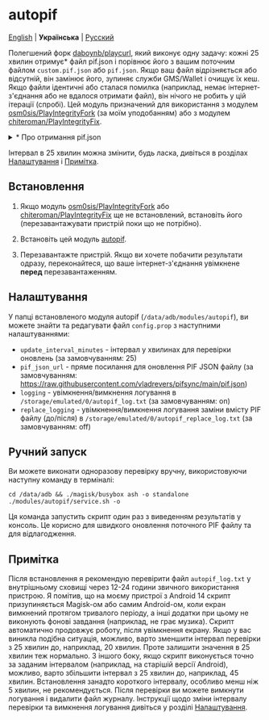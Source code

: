 # autopif

[English](./README.md) | **Українська** | [Русский](./README_RU.md)

Полегшений форк [daboynb/playcurl](https://github.com/daboynb/PlayIntegrityNEXT/tree/main/playcurl), який виконує одну задачу: кожні 25 хвилин отримує* файл pif.json і порівнює його з вашим поточним файлом `custom.pif.json` або `pif.json`. Якщо ваш файл відрізняється або відсутній, він замінює його, зупиняє служби GMS/Wallet і очищує їх кеш. Якщо файли ідентичні або сталася помилка (наприклад, немає інтернет-з'єднання або не вдалося отримати файл), він нічого не робить у цій ітерації (спробі). Цей модуль призначений для використання з модулем [osm0sis/PlayIntegrityFork](https://github.com/osm0sis/PlayIntegrityFork) (за моїм уподобанням) або з модулем [chiteroman/PlayIntegrityFix](https://github.com/chiteroman/PlayIntegrityFix).

<details>
<summary>* Про отримання pif.json</summary>

Існує два варіанти цього модуля:

**Варіант fetch**:  
Завантажує файл з [pifsync/pif.json](https://github.com/vladrevers/pifsync/blob/main/pif.json).
- **Плюс**: Використовує менше мережевого трафіку і легший.
- **Мінус**: Новий pif.json може бути доступний з невеликою затримкою (приблизно 10± хвилин).

**Варіант selfgen**:  
Генерує файл на пристрої, завантажуючи та витягуючи інформацію з останнього [XiaomiEUModule.apk](https://sourceforge.net/projects/xiaomi-eu-multilang-miui-roms/files/xiaomi.eu/Xiaomi.eu-app/) від xiaomi.eu.
- **Плюс**: Завжди має доступ до найновішого pif.json.
- **Мінус**: Використовує трохи більше мережевого трафіку і потребує бінарної бібліотеки aapt, що збільшує розмір встановленого модуля на 1,4 МБ.
- **Особливість**: Кешує останній pif.json та посилання на apk, тому завантаження та витягування інформації з apk відбувається лише за необхідності (при оновленні).
</details>

Інтервал в 25 хвилин можна змінити, будь ласка, дивіться в розділах [Налаштування](#Налаштування) і [Примітка](#Примітка).

## Встановлення

1. Якщо модуль [osm0sis/PlayIntegrityFork](https://github.com/osm0sis/PlayIntegrityFork/releases/latest) або [chiteroman/PlayIntegrityFix](https://github.com/chiteroman/PlayIntegrityFix/releases/latest) ще не встановлений, встановіть його (перезавантажувати пристрій поки що не потрібно).

2. Встановіть цей модуль [autopif](https://github.com/vladrevers/autopif/releases/latest).

3. Перезавантажте пристрій. Якщо ви хочете побачити результати одразу, переконайтеся, що ваше інтернет-з'єднання увімкнене **перед** перезавантаженням.

## Налаштування

У папці встановленого модуля autopif (`/data/adb/modules/autopif`), ви можете знайти та редагувати файл `config.prop` з наступними налаштуваннями:

- `update_interval_minutes` - інтервал у хвилинах для перевірки оновлень (за замовчуванням: 25)
- `pif_json_url` - пряме посилання для оновлення PIF JSON файлу (за замовчуванням: https://raw.githubusercontent.com/vladrevers/pifsync/main/pif.json)
- `logging` - увімкнення/вимкнення логування в `/storage/emulated/0/autopif_log.txt` (за замовчуванням: on)
- `replace_logging` - увімкнення/вимкнення логування заміни вмісту PIF файлу (до/після) в `/storage/emulated/0/autopif_replace_log.txt` (за замовчуванням: off)

## Ручний запуск

Ви можете виконати одноразову перевірку вручну, використовуючи наступну команду в терміналі:

```shell
cd /data/adb && ./magisk/busybox ash -o standalone ./modules/autopif/service.sh -o
```

Ця команда запустить скрипт один раз з виведенням результатів у консоль. Це корисно для швидкого оновлення поточного PIF файлу та для відлагодження.

## Примітка

Після встановлення я рекомендую перевірити файл `autopif_log.txt` у внутрішньому сховищі через 12-24 години звичного використання пристрою. Я помітив, що на моєму пристрої з Android 14 скрипт призупиняється Magisk-ом або самим Android-ом, коли екран вимкнений протягом тривалого періоду, а інші додатки при цьому не виконують фонові завдання (наприклад, не грає музика). Скрипт автоматично продовжує роботу, після увімкнення екрану. Якщо у вас виникла подібна ситуація, можливо, варто зменшити інтервал перевірки з 25 хвилин до, наприклад, 20 хвилин. Проте залишити значення в 25 хвилин теж нормально. З іншого боку, якщо скрипт виконується точно за заданим інтервалом (наприклад, на старішій версії Android), можливо, варто збільшити інтервал з 25 хвилин до, наприклад, 45 хвилин. Встановлення занадто короткого інтервалу, особливо менш ніж 5 хвилин, не рекомендується. Після перевірки ви можете вимкнути логування і видалити файл журналу. Інструкції щодо зміни інтервалу перевірки та вимкнення логування дивіться у розділі [Налаштування](#Налаштування).